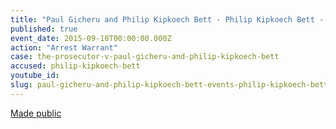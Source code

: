 ```yaml
---
title: "Paul Gicheru and Philip Kipkoech Bett - Philip Kipkoech Bett - Arrest Warrant"
published: true
event_date: 2015-09-10T00:00:00.000Z
action: "Arrest Warrant"
case: the-prosecutor-v-paul-gicheru-and-philip-kipkoech-bett
accused: philip-kipkoech-bett
youtube_id:
slug: paul-gicheru-and-philip-kipkoech-bett-events-philip-kipkoech-bett-arrest-warrant
---
```


[Made public](https://www.icc-cpi.int/iccdocs/doc/doc2056890.pdf)

